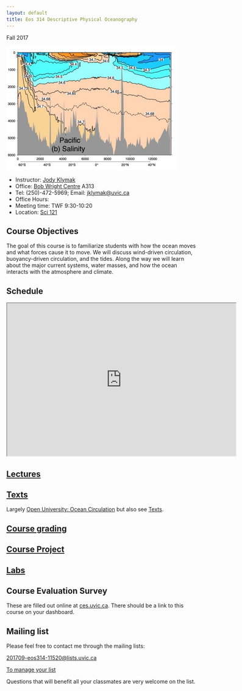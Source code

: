 ```yaml
---
layout: default
title: Eos 314 Descriptive Physical Oceanography
---
```


Fall 2017


![Salinity in the Pacific Ocean along 150W, from Emery et. al, 2007](figs/PacificSalSmall.jpg)

  - Instructor: [Jody Klymak](http://web.uvic.ca/~jklymak)
  - Office: [Bob Wright Centre](http://www.uvic.ca/buildings/sci.html) A313
  - Tel: (250)-472-5969; Email: [jklymak@uvic.ca](mailto:jklymak@uvic.ca)
  - Office Hours:
  - Meeting time:  TWF 9:30-10:20
  - Location:  [Sci 121](http://www.uvic.ca/home/about/campus-info/maps/maps/sci.php)

## Course Objectives ##

The goal of this course is to familiarize students with how the ocean
moves and what forces cause it to move.  We will discuss wind-driven
circulation, buoyancy-driven circulation, and the tides.  Along the
way we will learn about the major current systems, water masses, and
how the ocean interacts with the atmosphere and climate.

## Schedule

<iframe width="600px" height="400px" src="https://docs.google.com/spreadsheets/d/e/2PACX-1vQVIgoOGtI46FDH_qxoUmOT7n_eEJ8NBPZAjfXxkE62VLiC5Fy8SbLp-pxuuYTVnU_bwHt-pbsdw1B4/pubhtml?gid=0&amp;single=true&amp;widget=true&amp;headers=false"></iframe>

## [Lectures](Lectures/)

## [Texts](Texts/)

Largely [Open University: Ocean Circulation](http://www.sciencedirect.com.ezproxy.library.uvic.ca/science/book/9780750652780) but also see [Texts](./Texts/).  

## [Course grading](Grading/)

## [Course Project](CourseProject/)

## [Labs](http://web.uvic.ca/~sarahjt/OSM/314Labs/)

## Course Evaluation Survey

These are filled out online at [ces.uvic.ca](http://ces.uvic.ca).  There should be a link to this course on your dashboard.

## Mailing list

Please feel free to contact me through the mailing lists:

[201709-eos314-11520@lists.uvic.ca](mailto:201709-eos314-11520@lists.uvic.ca)

[To manage your list](https://lists.uvic.ca/mailman/listinfo/201709-eos314-11520@lists.uvic.ca)

Questions that will benefit all your classmates are very welcome on
the list.
